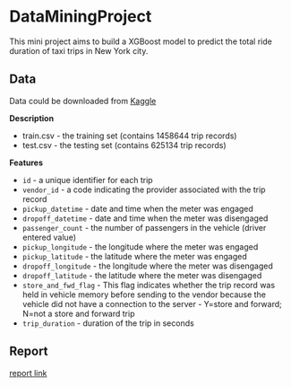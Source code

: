 # DataMiningProject
This mini project aims to build a XGBoost model to predict the total ride duration of taxi trips in New York city.

## Data
Data could be downloaded from [Kaggle](https://www.kaggle.com/c/nyc-taxi-trip-duration/data)

**Description**

- train.csv - the training set (contains 1458644 trip records)
- test.csv - the testing set (contains 625134 trip records)

**Features**

- `id` - a unique identifier for each trip
- `vendor_id` - a code indicating the provider associated with the trip record
- `pickup_datetime` - date and time when the meter was engaged
- `dropoff_datetime` - date and time when the meter was disengaged
- `passenger_count` - the number of passengers in the vehicle (driver entered value)
- `pickup_longitude` - the longitude where the meter was engaged
- `pickup_latitude` - the latitude where the meter was engaged
- `dropoff_longitude` - the longitude where the meter was disengaged
- `dropoff_latitude` - the latitude where the meter was disengaged
- `store_and_fwd_flag` - This flag indicates whether the trip record was held in vehicle memory before sending to the vendor because the vehicle did not have a connection to the server - Y=store and forward; N=not a store and forward trip
- `trip_duration` - duration of the trip in seconds

## Report
[report link](https://github.com/trantuananhvn93/DataMiningProject/blob/master/report%20taxi.pdf)
